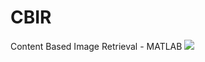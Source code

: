 # CBIR
Content Based Image Retrieval - MATLAB
![](https://github.com/aayushi-95/CBIR/blob/master/images/Canny.jpg)
